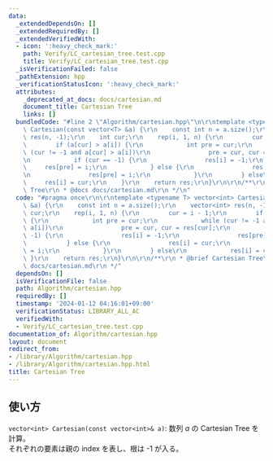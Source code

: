 ```yaml
---
data:
  _extendedDependsOn: []
  _extendedRequiredBy: []
  _extendedVerifiedWith:
  - icon: ':heavy_check_mark:'
    path: Verify/LC_cartesian_tree.test.cpp
    title: Verify/LC_cartesian_tree.test.cpp
  _isVerificationFailed: false
  _pathExtension: hpp
  _verificationStatusIcon: ':heavy_check_mark:'
  attributes:
    _deprecated_at_docs: docs/cartesian.md
    document_title: Cartesian Tree
    links: []
  bundledCode: "#line 2 \"Algorithm/cartesian.hpp\"\n\r\ntemplate <typename T> vector<int>\
    \ Cartesian(const vector<T> &a) {\r\n    const int n = a.size();\r\n    vector<int>\
    \ res(n, -1);\r\n    int cur;\r\n    rep(i, 1, n) {\r\n        cur = i - 1;\r\n\
    \        if (a[cur] > a[i]) {\r\n            int pre = cur;\r\n            while\
    \ (cur != -1 and a[cur] > a[i])\r\n                pre = cur, cur = res[cur];\r\
    \n            if (cur == -1) {\r\n                res[i] = -1;\r\n           \
    \     res[pre] = i;\r\n            } else {\r\n                res[i] = cur;\r\
    \n                res[pre] = i;\r\n            }\r\n        } else\r\n       \
    \     res[i] = cur;\r\n    }\r\n    return res;\r\n}\r\n\r\n/**\r\n * @brief Cartesian\
    \ Tree\r\n * @docs docs/cartesian.md\r\n */\n"
  code: "#pragma once\r\n\r\ntemplate <typename T> vector<int> Cartesian(const vector<T>\
    \ &a) {\r\n    const int n = a.size();\r\n    vector<int> res(n, -1);\r\n    int\
    \ cur;\r\n    rep(i, 1, n) {\r\n        cur = i - 1;\r\n        if (a[cur] > a[i])\
    \ {\r\n            int pre = cur;\r\n            while (cur != -1 and a[cur] >\
    \ a[i])\r\n                pre = cur, cur = res[cur];\r\n            if (cur ==\
    \ -1) {\r\n                res[i] = -1;\r\n                res[pre] = i;\r\n \
    \           } else {\r\n                res[i] = cur;\r\n                res[pre]\
    \ = i;\r\n            }\r\n        } else\r\n            res[i] = cur;\r\n   \
    \ }\r\n    return res;\r\n}\r\n\r\n/**\r\n * @brief Cartesian Tree\r\n * @docs\
    \ docs/cartesian.md\r\n */"
  dependsOn: []
  isVerificationFile: false
  path: Algorithm/cartesian.hpp
  requiredBy: []
  timestamp: '2024-01-12 04:16:01+09:00'
  verificationStatus: LIBRARY_ALL_AC
  verifiedWith:
  - Verify/LC_cartesian_tree.test.cpp
documentation_of: Algorithm/cartesian.hpp
layout: document
redirect_from:
- /library/Algorithm/cartesian.hpp
- /library/Algorithm/cartesian.hpp.html
title: Cartesian Tree
---
```

## 使い方

`vector<int> Cartesian(const vector<int>& a)`: 数列 $a$ の Cartesian Tree を計算。  
それぞれの要素は親の index を表し、根は -1 が入る。